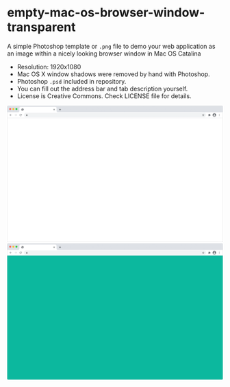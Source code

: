# empty-mac-os-browser-window-transparent
A simple Photoshop template or `.png` file to demo your web application as an image within a nicely looking browser window in Mac OS Catalina 

- Resolution: 1920x1080
- Mac OS X window shadows were removed by hand with Photoshop.
- Photoshop `.psd` included in repository.
- You can fill out the address bar and tab description yourself.
- License is Creative Commons. Check LICENSE file for details.

![Empty browser](https://github.com/TimDaub/empty-mac-os-browser-window-transparent/blob/main/empty-mac-os-browser-window-transparent.png)
![Green page browser](https://github.com/TimDaub/empty-mac-os-browser-window-transparent/blob/main/green-mac-os-browser-window-demo.png)
